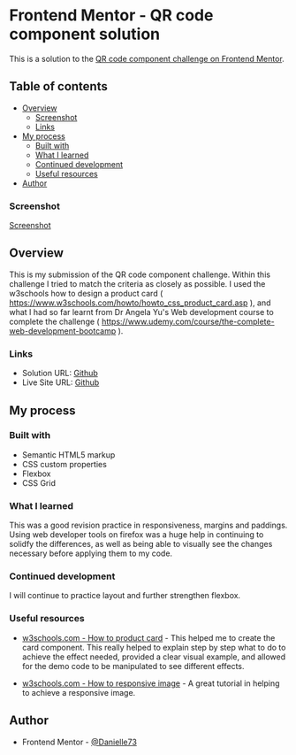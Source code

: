 # Frontend Mentor - QR code component solution

This is a solution to the [QR code component challenge on Frontend Mentor](https://www.frontendmentor.io/challenges/qr-code-component-iux_sIO_H). 

## Table of contents

- [Overview](#overview)
  - [Screenshot](#screenshot)
  - [Links](#links)
- [My process](#my-process)
  - [Built with](#built-with)
  - [What I learned](#what-i-learned)
  - [Continued development](#continued-development)
  - [Useful resources](#useful-resources)
- [Author](#author)

### Screenshot

[Screenshot](qr-code-component-main/images/Screenshot-2022-05-10-at-20-27-29-Frontend-Mentor-QR-codecomponent.png)

## Overview

This is my submission of the QR code component challenge. Within this challenge I tried to match the criteria as closely as possible. I used the w3schools how to design a product card ( https://www.w3schools.com/howto/howto_css_product_card.asp ), and what I had so far learnt from Dr Angela Yu's Web development course to complete the challenge ( https://www.udemy.com/course/the-complete-web-development-bootcamp ). 

### Links

- Solution URL: [Github](https://github.com/Danielle73/QR-component-solution)
- Live Site URL: [Github](https://github.com/Danielle73/QR-component-solution)

## My process

### Built with

- Semantic HTML5 markup
- CSS custom properties
- Flexbox
- CSS Grid

### What I learned

This was a good revision practice in responsiveness, margins and paddings. Using web developer tools on firefox was a huge help in continuing to solidfy the differences, as well as being able to visually see the changes necessary before applying them to my code.  


### Continued development

I will continue to practice layout and further strengthen flexbox. 

### Useful resources

- [w3schools.com - How to product card](https://www.w3schools.com/howto/howto_css_product_card.asp) - This helped me to create the card component. This really helped to explain step by step what to do to achieve the effect needed, provided a clear visual example, and allowed for the demo code to be manipulated to see different effects. 

- [w3schools.com - How to responsive image](https://www.w3schools.com/howto/howto_css_image_responsive.asp) - A great tutorial in helping to achieve a responsive image. 

## Author

- Frontend Mentor - [@Danielle73](https://www.frontendmentor.io/profile/Danielle73)


